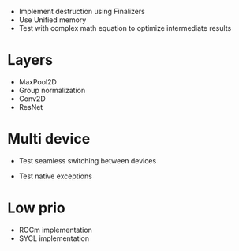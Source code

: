 + Implement destruction using Finalizers
+ Use Unified memory
+ Test with complex math equation to optimize intermediate results

# Layers
+ MaxPool2D
+ Group normalization
+ Conv2D
+ ResNet

# Multi device
+ Test seamless switching between devices

+ Test native exceptions

# Low prio
+ ROCm implementation
+ SYCL implementation
